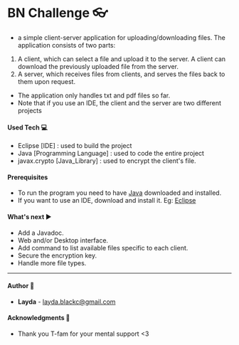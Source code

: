 # BN Challenge 👓

* a simple client-server application for uploading/downloading files. The application consists of two parts:
1. A client, which can select a file and upload it to the server. A client can download the previously uploaded file from the server.
2. A server, which receives files from clients, and serves the files back to them upon request.

* The application only handles txt and pdf files so far. 
* Note that if you use an IDE, the client and the server are two different projects


#### Used Tech :computer:

*  Eclipse [IDE] : used to build the project
*  Java  [Programming Language] : used to code the entire project
*  javax.crypto [Java_Library] : used to encrypt the client's file.

####  Prerequisites

* To run the program you need to have [Java](https://www.oracle.com/java/technologies/javase-downloads.html) downloaded and installed. 
* If you want to use an IDE, download and install it. Eg: [Eclipse](https://www.eclipse.org/downloads/)

#### What's next ▶️ 

* Add a Javadoc.
* Web and/or Desktop interface.
* Add command to list available files specific to each client.
* Secure the encryption key. 
* Handle more file types. 

------------


#### Author :woman: 

* **Layda**  - <layda.blackc@gmail.com> 


#### Acknowledgments :pray:

* Thank you T-fam for your mental support <3 

 
